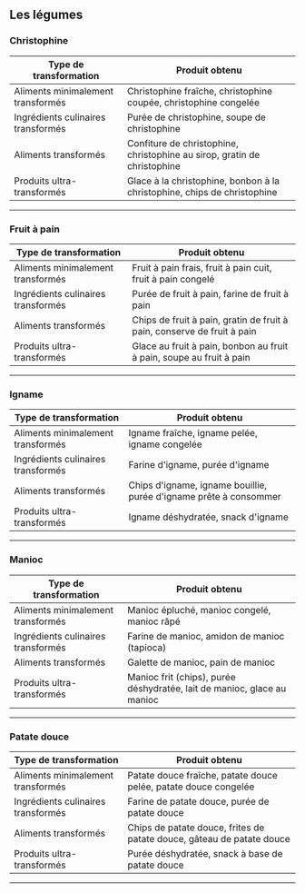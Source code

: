 ## Les légumes

### Christophine

| **Type de transformation**          | **Produit obtenu**                        |
|-------------------------------------|-------------------------------------------|
| Aliments minimalement transformés   | Christophine fraîche, christophine coupée, christophine congelée |
| Ingrédients culinaires transformés  | Purée de christophine, soupe de christophine |
| Aliments transformés                | Confiture de christophine, christophine au sirop, gratin de christophine |
| Produits ultra-transformés          | Glace à la christophine, bonbon à la christophine, chips de christophine |

---

### Fruit à pain

| **Type de transformation**          | **Produit obtenu**                        |
|-------------------------------------|-------------------------------------------|
| Aliments minimalement transformés   | Fruit à pain frais, fruit à pain cuit, fruit à pain congelé |
| Ingrédients culinaires transformés  | Purée de fruit à pain, farine de fruit à pain |
| Aliments transformés                | Chips de fruit à pain, gratin de fruit à pain, conserve de fruit à pain |
| Produits ultra-transformés          | Glace au fruit à pain, bonbon au fruit à pain, soupe au fruit à pain |

---

### Igname

| **Type de transformation**          | **Produit obtenu**                        |
|-------------------------------------|-------------------------------------------|
| Aliments minimalement transformés   | Igname fraîche, igname pelée, igname congelée |
| Ingrédients culinaires transformés  | Farine d'igname, purée d'igname |
| Aliments transformés                | Chips d'igname, igname bouillie, purée d'igname prête à consommer |
| Produits ultra-transformés          | Igname déshydratée, snack d'igname |

---

### Manioc

| **Type de transformation**          | **Produit obtenu**                         |
|-------------------------------------|--------------------------------------------|
| Aliments minimalement transformés   | Manioc épluché, manioc congelé, manioc râpé |
| Ingrédients culinaires transformés  | Farine de manioc, amidon de manioc (tapioca)|
| Aliments transformés                | Galette de manioc, pain de manioc          |
| Produits ultra-transformés          | Manioc frit (chips), purée déshydratée, lait de manioc, glace au manioc |

---

### Patate douce

| **Type de transformation**          | **Produit obtenu**                        |
|-------------------------------------|-------------------------------------------|
| Aliments minimalement transformés   | Patate douce fraîche, patate douce pelée, patate douce congelée |
| Ingrédients culinaires transformés  | Farine de patate douce, purée de patate douce |
| Aliments transformés                | Chips de patate douce, frites de patate douce, gâteau de patate douce |
| Produits ultra-transformés          | Purée déshydratée, snack à base de patate douce |

---
